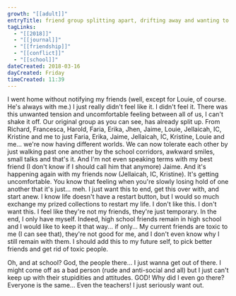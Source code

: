 ```yaml
---
growth: "[[adult]]"
entryTitle: friend group splitting apart, drifting away and wanting to escape
tagLinks:
  - "[[2018]]"
  - "[[journal]]"
  - "[[friendship]]"
  - "[[conflict]]"
  - "[[school]]"
dateCreated: 2018-03-16
dayCreated: Friday
timeCreated: 11:39
---
```

I went home without notifying my friends (well, except for Louie, of course. He's always with me.) I just really didn't feel like it. I didn't feel it. There was this unwanted tension and uncomfortable feeling between all of us, I can't shake it off. Our original group as you can see, has already split up. From Richard, Francesca, Harold, Faria, Erika, Jhen, Jaime, Louie, Jellaicah, IC, Kristine and me to just Faria, Erika, Jaime, Jellaicah, IC, Kristine, Louie and me... we're now having different worlds. We can now tolerate each other by just walking past one another by the school corridors, awkward smiles, small talks and that's it. And I'm not even speaking terms with my best friend (I don't know if I should call him that anymore) Jaime. And it's happening again with my friends now (Jellaicah, IC, Kristine). It's getting uncomfortable. You know that feeling when you're slowly losing hold of one another that it's just... meh. I just want this to end, get this over with, and start anew. I know life doesn't have a restart button, but I would so much exchange my prized collections to restart my life. I don't like this. I don't want this. I feel like they're not my friends, they're just temporary. In the end, I only have myself. Indeed, high school friends remain in high school and I would like to keep it that way... if only... My current friends are toxic to me (I can see that), they're not good for me, and I don't even know why I still remain with them. I should add this to my future self, to pick better friends and get rid of toxic people. 

Oh, and at school? God, the people there... I just wanna get out of there. I might come off as a bad person (rude and anti-social and all) but I just can't keep up with their stupidities and attitudes. GOD! Why did I even go there? Everyone is the same... Even the teachers! I just seriously want out. 